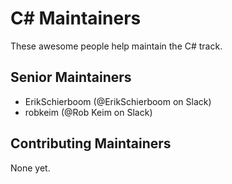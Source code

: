 # C&#35; Maintainers

These awesome people help maintain the C# track.

## Senior Maintainers

- ErikSchierboom (@ErikSchierboom on Slack)
- robkeim (@Rob Keim on Slack)

## Contributing Maintainers

None yet.
